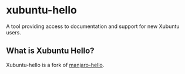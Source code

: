 xubuntu-hello
=============

A tool providing access to documentation and support for new Xubuntu users.

## What is Xubuntu Hello?

Xubuntu-hello is a fork of [manjaro-hello](https://gitlab.manjaro.org/applications/manjaro-hello).
